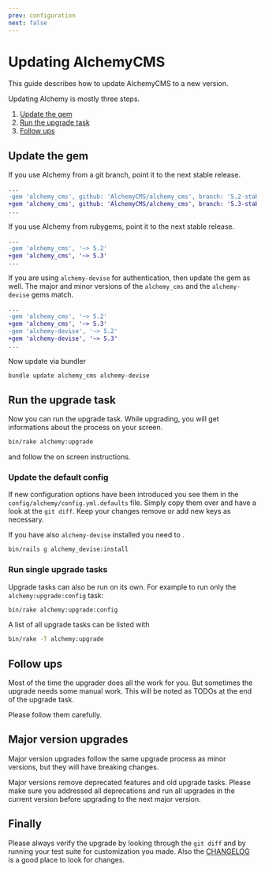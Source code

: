 ```yaml
---
prev: configuration
next: false
---
```


# Updating AlchemyCMS

This guide describes how to update AlchemyCMS to a new version.

Updating Alchemy is mostly three steps.

1. [Update the gem](#update-the-gem)
2. [Run the upgrade task](#run-the-upgrade-task)
3. [Follow ups](#follow-ups)

## Update the gem

If you use Alchemy from a git branch, point it to the next stable release.

~~~diff
...
-gem 'alchemy_cms', github: 'AlchemyCMS/alchemy_cms', branch: '5.2-stable'
+gem 'alchemy_cms', github: 'AlchemyCMS/alchemy_cms', branch: '5.3-stable'
...
~~~

If you use Alchemy from rubygems, point it to the next stable release.

~~~diff
...
-gem 'alchemy_cms', '~> 5.2'
+gem 'alchemy_cms', '~> 5.3'
...
~~~

If you are using `alchemy-devise` for authentication, then update the gem as well. The major and minor versions of the `alchemy_cms` and the `alchemy-devise` gems match.

~~~diff
...
-gem 'alchemy_cms', '~> 5.2'
+gem 'alchemy_cms', '~> 5.3'
-gem 'alchemy-devise', '~> 5.2'
+gem 'alchemy-devise', '~> 5.3'
...
~~~

Now update via bundler

~~~bash
bundle update alchemy_cms alchemy-devise
~~~

## Run the upgrade task

Now you can run the upgrade task. While upgrading, you will get informations about the process on your screen.

~~~bash
bin/rake alchemy:upgrade
~~~

and follow the on screen instructions.

### Update the default config

If new configuration options have been introduced you see them in the `config/alchemy/config.yml.defaults` file. Simply copy them over and have a look at the `git diff`. Keep your changes remove or add new keys as necessary.

If you have also `alchemy-devise` installed you need to .

~~~bash
bin/rails g alchemy_devise:install
~~~

### Run single upgrade tasks

Upgrade tasks can also be run on its own. For example to run only the `alchemy:upgrade:config` task:

~~~bash
bin/rake alchemy:upgrade:config
~~~

A list of all upgrade tasks can be listed with

~~~bash
bin/rake -T alchemy:upgrade
~~~

## Follow ups

Most of the time the upgrader does all the work for you. But sometimes the upgrade needs some manual work. This will be noted as TODOs at the end of the upgrade task.

Please follow them carefully.

## Major version upgrades

Major version upgrades follow the same upgrade process as minor versions, but they will have breaking changes.

Major versions remove deprecated features and old upgrade tasks. Please make sure you addressed all deprecations and run all upgrades in the current version before upgrading to the next major version.

## Finally

Please always verify the upgrade by looking through the `git diff` and by running your test suite for customization you made. Also the [CHANGELOG](https://github.com/AlchemyCMS/alchemy_cms/blob/main/CHANGELOG.md) is a good place to look for changes.
